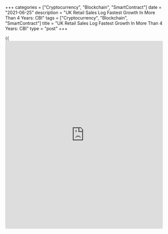 +++
categories = ["Cryptocurrency", "Blockchain", "SmartContract"]
date = "2021-06-25"
description = "UK Retail Sales Log Fastest Growth In More Than 4 Years: CBI"
tags = ["Cryptocurrency", "Blockchain", "SmartContract"]
title = "UK Retail Sales Log Fastest Growth In More Than 4 Years: CBI"
type = "post"
+++

{{<iframe id="large-banner" src="https://www.bounty.group/#slide=6.0" width="100%" height="600" scrolling="no" style="border: 0px solid rgb(216, 221, 230); border-radius: 3px;">}}

UK retailers reported the fastest growth in sales in more than four
years in June, data released by the Confederation of British Industry
showed Friday.

The retail sales balance rose to +23 percent in June from -3 percent in
May. This was the highest level since November 2016.

This increase was the latest sign that the success of the vaccination
programme is feeding through to stronger consumer confidence which,
along with the re-opening of hospitality, is encouraging shoppers back
onto the streets, Ben Jones, principal economist at the CBI, said.

But the sector remains a long way from a full recovery, said Jones. The
return of demand is patchy, with inner-city footfall still well down.

Data showed that growth in internet sales slowed sharply in the year to
June, to the weakest pace since April 2020.

Wholesalers reported the most positive sales performance in relation to
seasonal norms since November 2018, with the balance rising to +34
percent from +18 percent.

For comments and feedback [contact](https://www.playgroundfx.com/contact/): editorial@rtt[news](https://www.letsplayfx.com/blog/forex-news-website/).com

[Economic News][1]

 **What parts of the world are seeing the best (and worst) economic
performances lately? Click[here][2] to check out our [Econ Scorecard][2]
and find out! See up-to-the-moment [ranking](https://www.playgroundfx.com/blog/crypto-exchange-ranking/)s for the best and worst
performers in [GDP][3], [unemployment rate][4], [inflation][5] and much
more.**

   1. www.rtt[news](https://www.letsplayfx.com/blog/forex-news-website/).com/Content/EconomicNews.aspx
   2. www.rtt[news](https://www.letsplayfx.com/blog/forex-news-website/).com/economic-scorecard/world-rank/retail-sales/highest-performance.aspx
   3. www.rtt[news](https://www.letsplayfx.com/blog/forex-news-website/).com/economic-scorecard/world-rank/GDP/highest-performance.aspx
   4. www.rtt[news](https://www.letsplayfx.com/blog/forex-news-website/).com/economic-scorecard/world-rank/unemployment-rate/lowest-performance.aspx
   5. www.rtt[news](https://www.letsplayfx.com/blog/forex-news-website/).com/economic-scorecard/world-rank/CPI/highest-performance.aspx